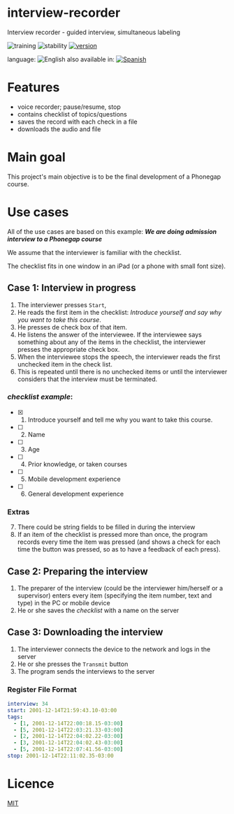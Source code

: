 # interview-recorder

Interview recorder - guided interview, simultaneous labeling

<!--multilang v0 en:README.md es:LEEME.md-->

![training](https://img.shields.io/badge/intended-training-blue.svg)
![stability](https://img.shields.io/badge/stability-designing-red.svg)
[![version](https://img.shields.io/npm/v/interview-recorder.svg)](https://npmjs.org/package/interview-recorder)

<!--multilang buttons-->

language: ![English](https://raw.githubusercontent.com/codenautas/multilang/master/img/lang-en.png)
also available in:
[![Spanish](https://raw.githubusercontent.com/codenautas/multilang/master/img/lang-es.png)](LEEME.md)

<!--lang:es--]

Grabador de entrevistas

[!--lang:en-->

# Features
 * voice recorder; pause/resume, stop 
 * contains checklist of topics/questions
 * saves the record with each check in a file
 * downloads the audio and file

<!--lang:es--]

# Características
 * graba audio; puede pausar la grabación y reanuadar las veces que sea necesario
 * entrevista guiada por un *check list* de temas o preguntas
 * registra el momento en que se hace cada check durante la grabación
 * descarga tanto el audio como el archivo que contiene los registros de los tags
 
[!--lang:en-->

# Main goal

This project's main objective is to be the final development of a Phonegap course.

<!--lang:es--]

# Objetivo principal

Este proyecto tiene como objetivo principal ser el trabajo práctico final integrador de un curso de Phonegap. 
Las características, definiciones funcionales y decisiones de diseño en general estarán supeditadas a ese objetivo.
 
[!--lang:en-->

# Use cases

All of the use cases are based on this example: 
***We are doing admission interview to a Phonegap course***

We assume that the interviewer is familiar with the checklist. 

The checklist fits in one window in an iPad (or a phone with small font size). 

<!--lang:es--]

# Casos de uso

Para facilitar se usará como ejemplo una entrevista de admisión a un curso de Phonegap.

El entrevistador conoce la lista de temas/preguntas del check list. 

El check list cabe en una pantalla de iPad o en un celular con letra muy pequeña

[!--lang:en-->

## Case 1: Interview in progress
1. The interviewer presses `Start`,
2. He reads the first item in the checklist: *Introduce yourself and say why you want to take this course*.
3. He presses de check box of that item.
4. He listens the answer of the interviewee. 
If the interviewee says something about any of the items in the checklist, 
the interviewer presses the appropriate check box. 
5. When the interviewee stops the speech, the interviewer reads the first unchecked item in the check list.
6. This is repeated until there is no unchecked items
or until the interviewer considers that the interview must be terminated.

### *checklist example*:
- [x] 1. Introduce yourself and tell me why you want to take this course.
- [ ] 2. Name
- [ ] 3. Age
- [ ] 4. Prior knowledge, or taken courses
- [ ] 5. Mobile development experience 
- [ ] 6. General development experience

### Extras
7. There could be string fields to be filled in during the interview 
8. If an item of the checklist is pressed more than once, the program records every time the item was pressed (and shows a check for each time the button was pressed, so as to have a feedback of each press).

## Case 2: Preparing the interview
1. The preparer of the interview (could be the interviewer him/herself or a supervisor) enters every item (specifying the item number, text and type) in the PC or  mobile device
2. He or she saves the *checklist* with a name on the server

## Case 3: Downloading the interview
1. The interviewer connects the device to the network and logs in the server
2. He or she presses the `Transmit` button
3. The program sends the interviews to the server

<!--lang:es--]

## Caso 1: Desarrollo de la entrevista
1. El entrevistador presiona `Start` en la pantalla del dispositivo móvil. 
2. Lee el primer ítem del *check list*: *"Preséntese y cuénteme por qué quiere hacer el curso de Phonegap"*.
3. Presiona el tilde del ítem correspondiente en el *check list*.
4. Escucha lo que dice el entrevistado 
y, cada vez que este toca algún tema mencionado en algún ítem del *check list*,
presiona el tilde correspondiente.
5. Cuando el entrevistado deja de hablar el entrevistador lee el primer ítem que todavía no haya sido tildado
6. Esto se repite hasta que no haya ítems sin tildar 
o hasta que el entrevistador considere que ha de darse por terminada la entrevista.

### Ejemplo de *check list*:
- [x] 1. Preséntese y cuénteme por qué quiere hacer el curso de Phonegap
- [ ] 2. Nombre
- [ ] 3. Edad
- [ ] 4. Conocimientos previos, o estudios cursados
- [ ] 5. Experiencia en desarrollo móvil
- [ ] 6. Experiencia en desarrollo en general


### Adicionales
7. Puede haber algunos campos de texto que se puedan llenar durante la entrevista
8. Si un ítem del *check list* se presiona más de una vez el programa registra cada vez que fue presionado 
(y muestra un tilde por cada vez que se presione, de modo de dar *feedback* de cada presión). 

## Caso 2: Preparación de la entrevista
1. El preparador de la entrevista (que puede ser el mismo entrevistador o un supervisor) 
ingresa cada uno de los ítems (especificando número, texto y tipo de ítem) en la PC o en el dispositivo móvil
2. Graba el *check list* con un nombre en el servidor

## Caso 3: Descarga de las entrevistas
1. El entrevistador conecta el dispositivo a la red y se loguea en el servidor
2. Presiona el botón `Transmit`
3. El programa envía las entrevistas al servidor

[!--lang:en-->

### Register File Format

<!--lang:es--]

### Formato del archivo de registro del *check list*

[!--lang:*-->
```yaml
interview: 34
start: 2001-12-14T21:59:43.10-03:00
tags:
  - [1, 2001-12-14T22:00:18.15-03:00]
  - [5, 2001-12-14T22:03:21.33-03:00]
  - [2, 2001-12-14T22:04:02.22-03:00]
  - [3, 2001-12-14T22:04:02.43-03:00]
  - [5, 2001-12-14T22:07:41.56-03:00]
stop: 2001-12-14T22:11:02.35-03:00
```

<!--lang:en-->

# Licence

[MIT](LICENSE)

<!--lang:es--]

# Licencia

[MIT](LICENSE)

.............................

[!--lang:*-->
